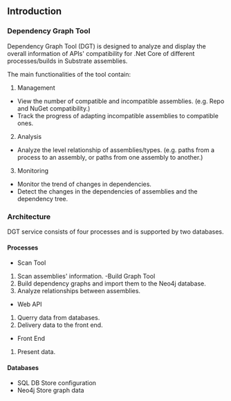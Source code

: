 ## Introduction

### Dependency Graph Tool

Dependency Graph Tool (DGT) is designed to analyze and display the overall information of APIs' compatibility for .Net Core of different processes/builds in Substrate assemblies.

The main functionalities of the tool contain:
1. Management 
- View the number of compatible and incompatible assemblies. (e.g. Repo and NuGet compatibility.)
- Track the progress of adapting incompatible assemblies to compatible ones.

2. Analysis
- Analyze the level relationship of assemblies/types. (e.g. paths from a process to an assembly, or paths from one assembly to another.)

3. Monitoring
- Monitor the trend of changes in dependencies. 
- Detect the changes in the dependencies of assemblies and the dependency tree.


### Architecture

DGT service consists of four processes and is supported by two databases.

#### Processes
- Scan Tool
1. Scan assemblies' information.
-Build Graph Tool
1. Build dependency graphs and import them to the Neo4j database.
2. Analyze relationships between assemblies.
- Web API
1. Querry data from databases.
2. Delivery data to the front end.
- Front End
1. Present data.

#### Databases
- SQL DB
Store configuration
- Neo4j
Store graph data
